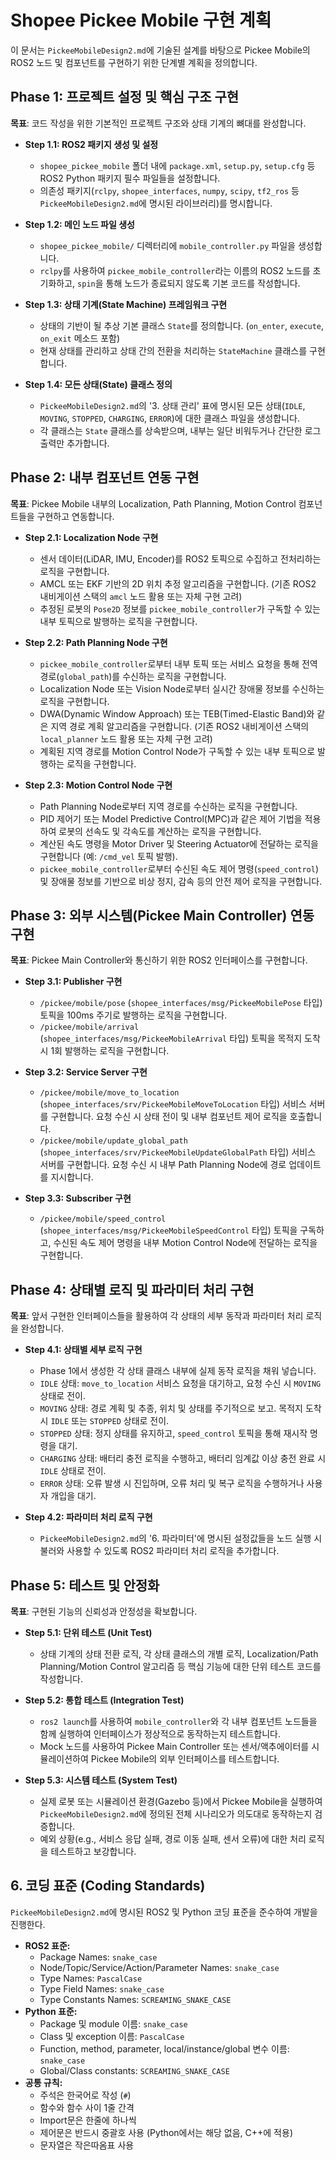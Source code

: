 # Shopee Pickee Mobile 구현 계획

이 문서는 `PickeeMobileDesign2.md`에 기술된 설계를 바탕으로 Pickee Mobile의 ROS2 노드 및 컴포넌트를 구현하기 위한 단계별 계획을 정의합니다.

## Phase 1: 프로젝트 설정 및 핵심 구조 구현

**목표**: 코드 작성을 위한 기본적인 프로젝트 구조와 상태 기계의 뼈대를 완성합니다.

- **Step 1.1: ROS2 패키지 생성 및 설정**
  - `shopee_pickee_mobile` 폴더 내에 `package.xml`, `setup.py`, `setup.cfg` 등 ROS2 Python 패키지 필수 파일들을 설정합니다.
  - 의존성 패키지(`rclpy`, `shopee_interfaces`, `numpy`, `scipy`, `tf2_ros` 등 `PickeeMobileDesign2.md`에 명시된 라이브러리)를 명시합니다.

- **Step 1.2: 메인 노드 파일 생성**
  - `shopee_pickee_mobile/` 디렉터리에 `mobile_controller.py` 파일을 생성합니다.
  - `rclpy`를 사용하여 `pickee_mobile_controller`라는 이름의 ROS2 노드를 초기화하고, `spin`을 통해 노드가 종료되지 않도록 기본 코드를 작성합니다.

- **Step 1.3: 상태 기계(State Machine) 프레임워크 구현**
  - 상태의 기반이 될 추상 기본 클래스 `State`를 정의합니다. (`on_enter`, `execute`, `on_exit` 메소드 포함)
  - 현재 상태를 관리하고 상태 간의 전환을 처리하는 `StateMachine` 클래스를 구현합니다.

- **Step 1.4: 모든 상태(State) 클래스 정의**
  - `PickeeMobileDesign2.md`의 '3. 상태 관리' 표에 명시된 모든 상태(`IDLE`, `MOVING`, `STOPPED`, `CHARGING`, `ERROR`)에 대한 클래스 파일을 생성합니다.
  - 각 클래스는 `State` 클래스를 상속받으며, 내부는 일단 비워두거나 간단한 로그 출력만 추가합니다.

## Phase 2: 내부 컴포넌트 연동 구현

**목표**: Pickee Mobile 내부의 Localization, Path Planning, Motion Control 컴포넌트들을 구현하고 연동합니다.

- **Step 2.1: Localization Node 구현**
  - 센서 데이터(LiDAR, IMU, Encoder)를 ROS2 토픽으로 수집하고 전처리하는 로직을 구현합니다.
  - AMCL 또는 EKF 기반의 2D 위치 추정 알고리즘을 구현합니다. (기존 ROS2 내비게이션 스택의 `amcl` 노드 활용 또는 자체 구현 고려)
  - 추정된 로봇의 `Pose2D` 정보를 `pickee_mobile_controller`가 구독할 수 있는 내부 토픽으로 발행하는 로직을 구현합니다.

- **Step 2.2: Path Planning Node 구현**
  - `pickee_mobile_controller`로부터 내부 토픽 또는 서비스 요청을 통해 전역 경로(`global_path`)를 수신하는 로직을 구현합니다.
  - Localization Node 또는 Vision Node로부터 실시간 장애물 정보를 수신하는 로직을 구현합니다.
  - DWA(Dynamic Window Approach) 또는 TEB(Timed-Elastic Band)와 같은 지역 경로 계획 알고리즘을 구현합니다. (기존 ROS2 내비게이션 스택의 `local_planner` 노드 활용 또는 자체 구현 고려)
  - 계획된 지역 경로를 Motion Control Node가 구독할 수 있는 내부 토픽으로 발행하는 로직을 구현합니다.

- **Step 2.3: Motion Control Node 구현**
  - Path Planning Node로부터 지역 경로를 수신하는 로직을 구현합니다.
  - PID 제어기 또는 Model Predictive Control(MPC)과 같은 제어 기법을 적용하여 로봇의 선속도 및 각속도를 계산하는 로직을 구현합니다.
  - 계산된 속도 명령을 Motor Driver 및 Steering Actuator에 전달하는 로직을 구현합니다 (예: `/cmd_vel` 토픽 발행).
  - `pickee_mobile_controller`로부터 수신된 속도 제어 명령(`speed_control`) 및 장애물 정보를 기반으로 비상 정지, 감속 등의 안전 제어 로직을 구현합니다.

## Phase 3: 외부 시스템(Pickee Main Controller) 연동 구현

**목표**: Pickee Main Controller와 통신하기 위한 ROS2 인터페이스를 구현합니다.

- **Step 3.1: Publisher 구현**
  - `/pickee/mobile/pose` (`shopee_interfaces/msg/PickeeMobilePose` 타입) 토픽을 100ms 주기로 발행하는 로직을 구현합니다.
  - `/pickee/mobile/arrival` (`shopee_interfaces/msg/PickeeMobileArrival` 타입) 토픽을 목적지 도착 시 1회 발행하는 로직을 구현합니다.

- **Step 3.2: Service Server 구현**
  - `/pickee/mobile/move_to_location` (`shopee_interfaces/srv/PickeeMobileMoveToLocation` 타입) 서비스 서버를 구현합니다. 요청 수신 시 상태 전이 및 내부 컴포넌트 제어 로직을 호출합니다.
  - `/pickee/mobile/update_global_path` (`shopee_interfaces/srv/PickeeMobileUpdateGlobalPath` 타입) 서비스 서버를 구현합니다. 요청 수신 시 내부 Path Planning Node에 경로 업데이트를 지시합니다.

- **Step 3.3: Subscriber 구현**
  - `/pickee/mobile/speed_control` (`shopee_interfaces/msg/PickeeMobileSpeedControl` 타입) 토픽을 구독하고, 수신된 속도 제어 명령을 내부 Motion Control Node에 전달하는 로직을 구현합니다.

## Phase 4: 상태별 로직 및 파라미터 처리 구현

**목표**: 앞서 구현한 인터페이스들을 활용하여 각 상태의 세부 동작과 파라미터 처리 로직을 완성합니다.

- **Step 4.1: 상태별 세부 로직 구현**
  - Phase 1에서 생성한 각 상태 클래스 내부에 실제 동작 로직을 채워 넣습니다.
  - `IDLE` 상태: `move_to_location` 서비스 요청을 대기하고, 요청 수신 시 `MOVING` 상태로 전이.
  - `MOVING` 상태: 경로 계획 및 추종, 위치 및 상태를 주기적으로 보고. 목적지 도착 시 `IDLE` 또는 `STOPPED` 상태로 전이.
  - `STOPPED` 상태: 정지 상태를 유지하고, `speed_control` 토픽을 통해 재시작 명령을 대기.
  - `CHARGING` 상태: 배터리 충전 로직을 수행하고, 배터리 임계값 이상 충전 완료 시 `IDLE` 상태로 전이.
  - `ERROR` 상태: 오류 발생 시 진입하며, 오류 처리 및 복구 로직을 수행하거나 사용자 개입을 대기.

- **Step 4.2: 파라미터 처리 로직 구현**
  - `PickeeMobileDesign2.md`의 '6. 파라미터'에 명시된 설정값들을 노드 실행 시 불러와 사용할 수 있도록 ROS2 파라미터 처리 로직을 추가합니다.

## Phase 5: 테스트 및 안정화

**목표**: 구현된 기능의 신뢰성과 안정성을 확보합니다.

- **Step 5.1: 단위 테스트 (Unit Test)**
  - 상태 기계의 상태 전환 로직, 각 상태 클래스의 개별 로직, Localization/Path Planning/Motion Control 알고리즘 등 핵심 기능에 대한 단위 테스트 코드를 작성합니다.

- **Step 5.2: 통합 테스트 (Integration Test)**
  - `ros2 launch`를 사용하여 `mobile_controller`와 각 내부 컴포넌트 노드들을 함께 실행하여 인터페이스가 정상적으로 동작하는지 테스트합니다.
  - Mock 노드를 사용하여 Pickee Main Controller 또는 센서/액추에이터를 시뮬레이션하여 Pickee Mobile의 외부 인터페이스를 테스트합니다.

- **Step 5.3: 시스템 테스트 (System Test)**
  - 실제 로봇 또는 시뮬레이션 환경(Gazebo 등)에서 Pickee Mobile을 실행하여 `PickeeMobileDesign2.md`에 정의된 전체 시나리오가 의도대로 동작하는지 검증합니다.
  - 예외 상황(e.g., 서비스 응답 실패, 경로 이동 실패, 센서 오류)에 대한 처리 로직을 테스트하고 보강합니다.

## 6. 코딩 표준 (Coding Standards)

`PickeeMobileDesign2.md`에 명시된 ROS2 및 Python 코딩 표준을 준수하여 개발을 진행한다.

*   **ROS2 표준:**
    *   Package Names: `snake_case`
    *   Node/Topic/Service/Action/Parameter Names: `snake_case`
    *   Type Names: `PascalCase`
    *   Type Field Names: `snake_case`
    *   Type Constants Names: `SCREAMING_SNAKE_CASE`
*   **Python 표준:**
    *   Package 및 module 이름: `snake_case`
    *   Class 및 exception 이름: `PascalCase`
    *   Function, method, parameter, local/instance/global 변수 이름: `snake_case`
    *   Global/Class constants: `SCREAMING_SNAKE_CASE`
*   **공통 규칙:**
    *   주석은 한국어로 작성 (`#`)
    *   함수와 함수 사이 1줄 간격
    *   Import문은 한줄에 하나씩
    *   제어문은 반드시 중괄호 사용 (Python에서는 해당 없음, C++에 적용)
    *   문자열은 작은따옴표 사용